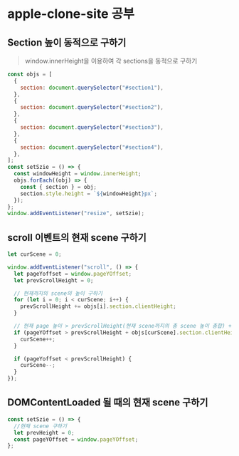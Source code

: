 # apple-clone-site 공부

## Section 높이 동적으로 구하기

> window.innerHeight을 이용하여 각 sections을 동적으로 구하기

```javascript
const objs = [
  {
    section: document.querySelector("#section1"),
  },
  {
    section: document.querySelector("#section2"),
  },
  {
    section: document.querySelector("#section3"),
  },
  {
    section: document.querySelector("#section4"),
  },
];
const setSzie = () => {
  const windowHeight = window.innerHeight;
  objs.forEach((obj) => {
    const { section } = obj;
    section.style.height = `${windowHeight}px`;
  });
};
window.addEventListener("resize", setSzie);
```

## scroll 이벤트의 현재 scene 구하기

```javascript
let curScene = 0;

window.addEventListener("scroll", () => {
  let pageYoffset = window.pageYOffset;
  let prevScrollHeight = 0;

  // 현재까지의 scene의 높이 구하기
  for (let i = 0; i < curScene; i++) {
    prevScrollHeight += objs[i].section.clientHeight;
  }

  // 현재 page 높이 > prevScrollHeight(현재 scene까지의 총 scene 높이 총합) +  현재 scene의 높이
  if (pageYOffset > prevScrollHeight + objs[curScene].section.clientHeight) {
    curScene++;
  }

  if (pageYoffset < prevScrollHeight) {
    curScene--;
  }
});
```

## DOMContentLoaded 될 때의 현재 scene 구하기

```javascript
const setSzie = () => {
  //현재 scene 구하기
  let prevHeight = 0;
  const pageYOffset = window.pageYOffset;
};
```
